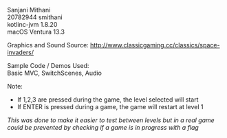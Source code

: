 Sanjani Mithani <br>
20782944 smithani <br>
kotlinc-jvm 1.8.20 <br>
macOS Ventura 13.3

Graphics and Sound Source: http://www.classicgaming.cc/classics/space-invaders/

Sample Code / Demos Used: <br>
Basic MVC, SwitchScenes, Audio 

Note: <br>
- If 1,2,3 are pressed during the game, the level selected will start <br>
- If ENTER is pressed during a game, the game will restart at level 1 

*This was done to make it easier to test between levels but in a real game could be prevented by checking if a game is in progress with a flag*
